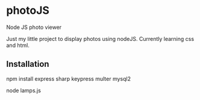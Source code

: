 # photoJS
Node JS photo viewer

Just my little project to display photos using nodeJS. Currently learning css and html.

## Installation
npm install express sharp keypress multer mysql2 


node lamps.js
